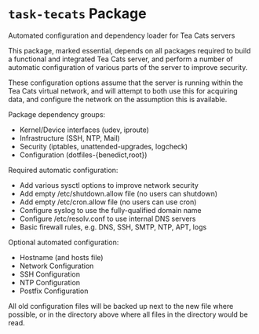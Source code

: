 `task-tecats` Package
=====================

Automated configuration and dependency loader for Tea Cats servers

This package, marked essential, depends on all packages required to
build a functional and integrated Tea Cats server, and perform a number
of automatic configuration of various parts of the server to improve
security.

These configuration options assume that the server is running within the
Tea Cats virtual network, and will attempt to both use this for acquiring
data, and configure the network on the assumption this is available.

Package dependency groups:

 * Kernel/Device interfaces (udev, iproute)
 * Infrastructure (SSH, NTP, Mail)
 * Security (iptables, unattended-upgrades, logcheck)
 * Configuration (dotfiles-{benedict,root})

Required automatic configuration:

 * Add various sysctl options to improve network security
 * Add empty /etc/shutdown.allow file (no users can shutdown)
 * Add empty /etc/cron.allow file (no users can use cron)
 * Configure syslog to use the fully-qualified domain name
 * Configure /etc/resolv.conf to use internal DNS servers
 * Basic firewall rules, e.g. DNS, SSH, SMTP, NTP, APT, logs

Optional automated configuration:

 * Hostname (and hosts file)
 * Network Configuration
 * SSH Configuration
 * NTP Configuration
 * Postfix Configuration

All old configuration files will be backed up next to the new file
where possible, or in the directory above where all files in the
directory would be read.
